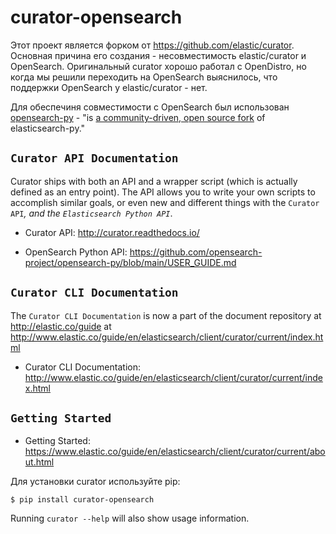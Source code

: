 # curator-opensearch

Этот проект является форком от https://github.com/elastic/curator. Основная причина его создания - несовместимость elastic/curator и OpenSearch. 
Оригинальный curator хорошо работал с OpenDistro, но когда мы решили переходить на OpenSearch выяснилось, что поддержки OpenSearch у elastic/curator - нет.

Для обеспечиня совместимости с OpenSearch был использован [opensearch-py](https://opensearch-project.github.io/opensearch-py/) - "is [a community-driven, open source fork](https://aws.amazon.com/blogs/opensource/introducing-opensearch/) of elasticsearch-py."


`Curator API Documentation`
----------------------------

Curator ships with both an API and a wrapper script (which is actually defined
as an entry point).  The API allows you to write your own scripts to accomplish
similar goals, or even new and different things with the `Curator API`_, and
the `Elasticsearch Python API`_.

* Curator API: http://curator.readthedocs.io/

* OpenSearch Python API: https://github.com/opensearch-project/opensearch-py/blob/main/USER_GUIDE.md


`Curator CLI Documentation`
----------------------------

The `Curator CLI Documentation` is now a part of the document repository at
http://elastic.co/guide at http://www.elastic.co/guide/en/elasticsearch/client/curator/current/index.html

* Curator CLI Documentation: http://www.elastic.co/guide/en/elasticsearch/client/curator/current/index.html

`Getting Started`
------------------

* Getting Started: https://www.elastic.co/guide/en/elasticsearch/client/curator/current/about.html

Для установки curator используйте pip:
````
$ pip install curator-opensearch
````

Running ``curator --help`` will also show usage information.
